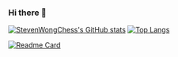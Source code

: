 ### Hi there 👋
[![StevenWongChess's GitHub stats](https://github-readme-stats.vercel.app/api?username=StevenWongChess&show_icons=true&theme=radical&layout=compact)](https://github.com/anuraghazra/github-readme-stats)
[![Top Langs](https://github-readme-stats.vercel.app/api/top-langs/?username=StevenWongChess&layout=compact&exclude_repo=eecs494)](https://github.com/anuraghazra/github-readme-stats)
<!-- This is to add extra pin -->
[![Readme Card](https://github-readme-stats.vercel.app/api/pin/?username=anuraghazra&repo=github-readme-stats)](https://github.com/anuraghazra/github-readme-stats)
